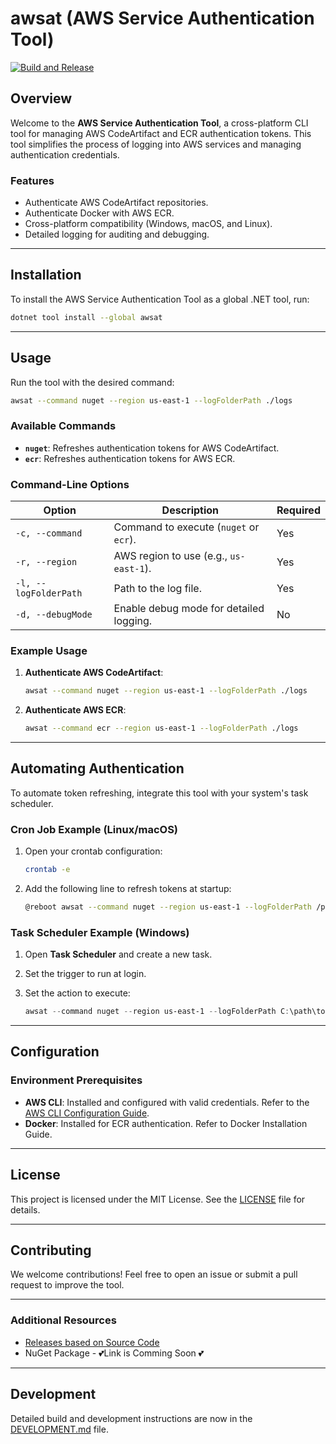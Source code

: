 # awsat (AWS Service Authentication Tool)

[![Build and Release](https://github.com/karimz1/AWS-Service-Authentication-Tool/actions/workflows/release.yml/badge.svg)](https://github.com/karimz1/AWS-Service-Authentication-Tool/actions/workflows/release.yml)

## Overview

Welcome to the **AWS Service Authentication Tool**, a cross-platform CLI tool for managing AWS CodeArtifact and ECR authentication tokens. This tool simplifies the process of logging into AWS services and managing authentication credentials.

### Features

- Authenticate AWS CodeArtifact repositories.
- Authenticate Docker with AWS ECR.
- Cross-platform compatibility (Windows, macOS, and Linux).
- Detailed logging for auditing and debugging.

------

## Installation

To install the AWS Service Authentication Tool as a global .NET tool, run:

```bash
dotnet tool install --global awsat
```
------

## Usage

Run the tool with the desired command:

```bash
awsat --command nuget --region us-east-1 --logFolderPath ./logs
```

### Available Commands

- **`nuget`**: Refreshes authentication tokens for AWS CodeArtifact.
- **`ecr`**: Refreshes authentication tokens for AWS ECR.

### Command-Line Options

| Option                | Description                             | Required |
| --------------------- | --------------------------------------- | -------- |
| `-c, --command`       | Command to execute (`nuget` or `ecr`).  | Yes      |
| `-r, --region`        | AWS region to use (e.g., `us-east-1`).  | Yes      |
| `-l, --logFolderPath` | Path to the log file.                   | Yes      |
| `-d, --debugMode`     | Enable debug mode for detailed logging. | No       |

### Example Usage

1. **Authenticate AWS CodeArtifact**:

   ```bash
   awsat --command nuget --region us-east-1 --logFolderPath ./logs
   ```

2. **Authenticate AWS ECR**:

   

   ```bash
   awsat --command ecr --region us-east-1 --logFolderPath ./logs
   ```

------

## Automating Authentication

To automate token refreshing, integrate this tool with your system's task scheduler.

### Cron Job Example (Linux/macOS)

1. Open your crontab configuration:

   ```bash
   crontab -e
   ```

2. Add the following line to refresh tokens at startup:

   ```bash
   @reboot awsat --command nuget --region us-east-1 --logFolderPath /path/to/logs
   ```

### Task Scheduler Example (Windows)

1. Open **Task Scheduler** and create a new task.

2. Set the trigger to run at login.

3. Set the action to execute:

   ```powershell
   awsat --command nuget --region us-east-1 --logFolderPath C:\path\to\logs
   ```

------

## Configuration

### Environment Prerequisites

- **AWS CLI**: Installed and configured with valid credentials. Refer to the [AWS CLI Configuration Guide](https://docs.aws.amazon.com/cli/latest/userguide/cli-configure-files.html).
- **Docker**: Installed for ECR authentication. Refer to Docker Installation Guide.

------

## License

This project is licensed under the MIT License. See the [LICENSE](https://github.com/karimz1/AWS-Service-Authentication-Tool/blob/main/LICENCE) file for details.

------

## Contributing

We welcome contributions! Feel free to open an issue or submit a pull request to improve the tool.

------

### Additional Resources

- [Releases based on Source Code](https://github.com/karimz1/AWS-Service-Authentication-Tool/releases)
- NuGet Package - 💕Link is Comming Soon 💕

------

## Development

Detailed build and development instructions are now in the [DEVELOPMENT.md](./DEVELOPMENT.md) file.